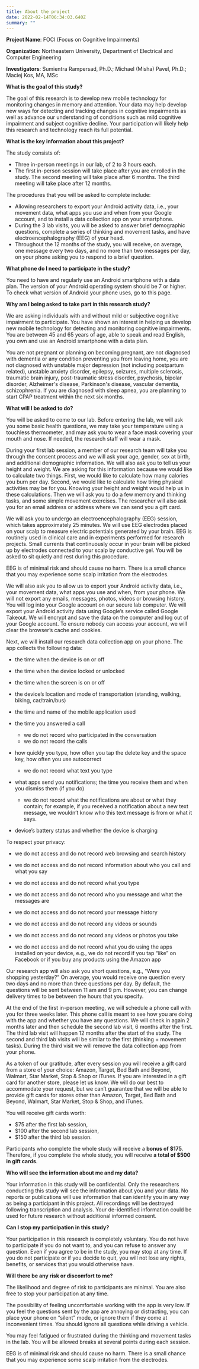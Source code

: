 ```yaml
---
title: About the project
date: 2022-02-14T06:34:03.640Z
summary: ""
---
```

**Project Name**: FOCI (Focus on Cognitive Impairments)

**Organization**: Northeastern University, Department of Electrical and Computer Engineering

**Investigators**: Sumientra Rampersad, Ph.D.; Michael (Misha) Pavel, Ph.D.; Maciej Kos, MA, MSc

**What is the goal of this study?**

The goal of this research is to develop new mobile technology for monitoring changes in memory and attention. Your data may help develop new ways for detecting and tracking changes in cognitive impairments as well as advance our understanding of conditions such as mild cognitive impairment and subject cognitive decline. Your participation will likely help this research and technology reach its full potential.

**What is the key information about this project?**


The study consists of:

* Three in-person meetings in our lab, of 2 to 3 hours each. 
* The first in-person session will take place after you are enrolled in the study. The second meeting will take place after 6 months. The third meeting will take place after 12 months. 

The procedures that you will be asked to complete include:

* Allowing researchers to export your Android activity data, i.e., your movement data, what apps you use and when from your Google account, and to install a data collection app on your smartphone.
* During the 3 lab visits, you will be asked to answer brief demographic questions, complete a series of thinking and movement tasks, and have electroencephalography  (EEG) of your head.
* Throughout the 12 months of the study, you will receive, on average, one message every two days, and no more than two messages per day, on your phone asking you to respond to a brief question.

**What phone do I need to participate in the study?**

You need to have and regularly use an Android smartphone with a data plan. The version of your Android operating system should be 7 or higher. To check what version of Android your phone uses, go to this page. 

**Why am I being asked to take part in this research study?**

We are asking individuals with and without mild or subjective cognitive impairment to participate. You have shown an interest in helping us develop new mobile technology for detecting and monitoring cognitive impairments. You are between 45 and 65 years of age, able to speak and read English, you own and use an Android smartphone with a data plan. 

You are not pregnant or planning on becoming pregnant, are not diagnosed with dementia or any condition preventing you from leaving home, you are not diagnosed with unstable major depression (not including postpartum related), unstable anxiety disorder, epilepsy, seizures, multiple sclerosis, traumatic brain injury, post-traumatic stress disorder, psychosis, bipolar disorder, Alzheimer's disease, Parkinson's disease, vascular dementia, schizophrenia. If you are diagnosed with sleep apnea, you are planning to start CPAP treatment within the next six months.

**What will I be asked to do?** 

You will be asked to come to our lab. Before entering the lab, we will ask you some basic health questions, we may take your temperature using a touchless thermometer, and may ask you to wear a face mask covering your mouth and nose. If needed, the research staff will wear a mask.

During your first lab session, a member of our research team will take you through the consent process and we will ask your age, gender, sex at birth, and additional demographic information. We will also ask you to tell us your height and weight. We are asking for this information because we would like to calculate two things. First, we would like to calculate how many calories you burn per day. Second, we would like to calculate how tiring physical activities may be for you. Knowing your height and weight would help us in these calculations. Then we will ask you to do a few memory and thinking tasks, and some simple movement exercises. The researcher will also ask you for an email address or address where we can send you a gift card. 

We will ask you to undergo an electroencephalography (EEG) session, which takes approximately 25 minutes. We will use EEG electrodes placed on your scalp to measure electric potentials generated by your brain. EEG is routinely used in clinical care and in experiments performed for research projects. Small currents that continuously occur in your brain will be picked up by electrodes connected to your scalp by conductive gel. You will be asked to sit quietly and rest during this procedure. 

EEG is of minimal risk and should cause no harm. There is a small chance that you may experience some scalp irritation from the electrodes.

We will also ask you to allow us to export your Android activity data, i.e., your movement data, what apps you use and when, from your phone. We will not export any emails, messages, photos, videos or browsing history. You will log into your Google account on our secure lab computer. We will export your Android activity data using Google’s service called Google Takeout. We will encrypt and save the data on the computer and log out of your Google account. To ensure nobody can access your account, we will clear the browser’s cache and cookies.

Next, we will install our research data collection app on your phone. The app collects the following data:

* the time when the device is on or off
* the time when the device locked or unlocked
* the time when the screen is on or off
* the device’s location and mode of transportation (standing, walking, biking, car/train/bus)
* the time and name of the mobile application used
* the time you answered a call

  * we do not record who participated in the conversation
  * we do not record the calls
* how quickly you type, how often you tap the delete key and the space key, how often you use autocorrect

  * we do not record what text you type
* what apps send you notifications; the time you receive them and when you dismiss them (if you do)

  * we do not record what the notifications are about or what they contain; for example, if you received a notification about a new text message, we wouldn’t know who this text message is from or what it says.
* device’s battery status and whether the device is charging

To respect your privacy:

* we do not access and do not record web browsing and search history
* we do not access and do not record information about who you call and what you say

* we do not access and do not record what you type

* we do not access and do not record who you message and what the messages are

* we do not access and do not record your message history

* we do not access and do not record any videos or sounds

* we do not access and do not record any videos or photos you take

* we do not access and do not record what you do using the apps installed on your device, e.g., we do not record if you tap “like” on Facebook or if you buy any products using the Amazon app

Our research app will also ask you short questions, e.g., “Were you shopping yesterday?” On average, you would receive one question every two days and no more than three questions per day. By default, the questions will be sent between 11 am and 9 pm. However, you can change delivery times to be between the hours that you specify.

At the end of the first in-person meeting, we will schedule a phone call with you for three weeks later. This phone call is meant to see how you are doing with the app and whether you have any questions. We will check in again 2 months later and then schedule the second lab visit, 6 months after the first. The third lab visit will happen 12 months after the start of the study. The second and third lab visits will be similar to the first (thinking + movement tasks). During the third visit we will remove the data collection app from your phone.

As a token of our gratitude, after every session you will receive a gift card from a store of your choice: Amazon, Target, Bed Bath and Beyond, Walmart, Star Market, Stop & Shop or iTunes. If you are interested in a gift card for another store, please let us know. We will do our best to accommodate your request, but we can’t guarantee that we will be able to provide gift cards for stores other than Amazon, Target, Bed Bath and Beyond, Walmart, Star Market, Stop & Shop, and iTunes.

You will receive gift cards worth: 

* $75 after the first lab session, 
* $100 after the second lab session,
* $150 after the third lab session. 

Participants who complete the whole study will receive a **bonus of $175**. Therefore, if you complete the whole study, you will receive **a total of $500 in gift cards**.

**Who will see the information about me and my data?**

Your information in this study will be confidential. Only the researchers conducting this study will see the information about you and your data. No reports or publications will use information that can identify you in any way as being a participant in this project. All recordings will be destroyed following transcription and analysis. Your de-identified information could be used for future research without additional informed consent.

**Can I stop my participation in this study?** 

Your participation in this research is completely voluntary. You do not have to participate if you do not want to, and you can refuse to answer any question. Even if you agree to be in the study, you may stop at any time. If you do not participate or if you decide to quit, you will not lose any rights, benefits, or services that you would otherwise have. 

**Will there be any risk or discomfort to me?** 

The likelihood and degree of risk to participants are minimal. You are also free to stop your participation at any time.

The possibility of feeling uncomfortable working with the app is very low. If you feel the questions sent by the app are annoying or distracting, you can place your phone on “silent” mode, or ignore them if they come at inconvenient times. You should ignore all questions while driving a vehicle.

You may feel fatigued or frustrated during the thinking and movement tasks in the lab. You will be allowed breaks at several points during each session. 

EEG is of minimal risk and should cause no harm. There is a small chance that you may experience some scalp irritation from the electrodes.